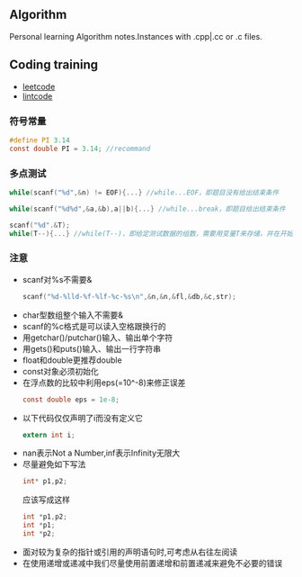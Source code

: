 ## Algorithm

Personal learning Algorithm notes.Instances with .cpp|.cc or .c files.

## Coding training
- [leetcode](https://leetcode.com/problemset/all/)
- [lintcode](http://www.lintcode.com)


### 符号常量
```C
#define PI 3.14
const double PI = 3.14; //recommand
```
### 多点测试
```C
while(scanf("%d",&n) != EOF){...} //while...EOF，即题目没有给出结束条件

while(scanf("%d%d",&a,&b),a||b){...} //while...break，即题目给出结束条件

scanf("%d".&T);
while(T--){...} //while(T--)，即给定测试数据的组数，需要用变量T来存储，并在开始时读入
```

### 注意
* scanf对%s不需要&
    ```C
    scanf("%d-%lld-%f-%lf-%c-%s\n",&n,&n,&fl,&db,&c,str);
    ```
* char型数组整个输入不需要&
* scanf的%c格式是可以读入空格跟换行的
* 用getchar()/putchar()输入、输出单个字符
* 用gets()和puts()输入、输出一行字符串
* float和double更推荐double
* const对象必须初始化
* 在浮点数的比较中利用eps(=10^-8)来修正误差
    ```C
    const double eps = 1e-8;
    ```
* 以下代码仅仅声明了i而没有定义它 
    ```C
    extern int i;
    ```
* nan表示Not a Number,inf表示Infinity无限大
* 尽量避免如下写法
    ```C
    int* p1,p2;
    ```
  应该写成这样
    ```C
    int *p1,p2; 
    int *p1;
    int *p2;
    ```
* 面对较为复杂的指针或引用的声明语句时,可考虑从右往左阅读
* 在使用递增或递减中我们尽量使用前置递增和前置递减来避免不必要的错误


